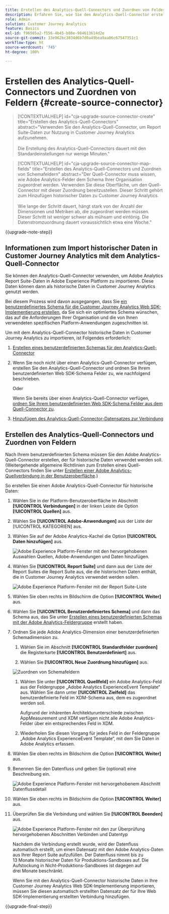 ```yaml
---
title: Erstellen des Analytics-Quell-Connectors und Zuordnen von Feldern
description: Erfahren Sie, wie Sie den Analytics-Quell-Connector erstellen und Felder zuordnen
role: Admin
solution: Customer Journey Analytics
feature: Basics
exl-id: f96565a2-f556-4b45-b88e-984613614d2e
source-git-commit: 33e962bc3834d6b7d0a49bea9aa06c67547351c1
workflow-type: ht
source-wordcount: '745'
ht-degree: 100%

---
```


# Erstellen des Analytics-Quell-Connectors und Zuordnen von Feldern {#create-source-connector}

<!-- markdownlint-disable MD034 -->

>[!CONTEXTUALHELP]
>id="cja-upgrade-source-connector-create"
>title="Erstellen des Analytics-Quell-Connectors"
>abstract="Verwenden Sie den Analytics-Quell-Connector, um Report Suite-Daten zur Nutzung in Customer Journey Analytics aufzunehmen.<br><br>Die Erstellung des Analytics-Quell-Connectors dauert mit den Standardeinstellungen nur wenige Minuten."

<!-- markdownlint-enable MD034 -->

<!-- markdownlint-disable MD034 -->

>[!CONTEXTUALHELP]
>id="cja-upgrade-source-connector-map-fields"
>title="Erstellen des Analytics-Quell-Connectors und Zuordnen von Schemafeldern"
>abstract="Der Quell-Connector muss wissen, wie Adobe Analytics-Felder dem Schema Ihrer Organisation zugeordnet werden. Verwenden Sie diese Oberfläche, um den Quell-Connector mit dieser Zuordnung bereitzustellen. Dieser Schritt gehört zum Hinzufügen historischer Daten zu Customer Journey Analytics.<br><br>Wie lange der Schritt dauert, hängt stark von der Anzahl der Dimensionen und Metriken ab, die zugeordnet werden müssen. Dieser Schritt ist weniger schwer als mühsam und eintönig. Die Datenstromzuordnung dauert voraussichtlich etwa eine Woche."

<!-- markdownlint-enable MD034 -->

{{upgrade-note-step}}

## Informationen zum Import historischer Daten in Customer Journey Analytics mit dem Analytics-Quell-Connector

Sie können den Analytics-Quell-Connector verwenden, um Adobe Analytics Report Suite-Daten in Adobe Experience Platform zu importieren. Diese Daten können dann als historische Daten in Customer Journey Analytics genutzt werden.

Bei diesem Prozess wird davon ausgegangen, dass Sie [ein benutzerdefiniertes Schema für die Customer Journey Analytics Web SDK-Implementierung erstellen](/help/getting-started/cja-upgrade/cja-upgrade-schema-create.md), da Sie sich ein optimiertes Schema wünschen, das auf die Anforderungen Ihrer Organisation und die von Ihnen verwendeten spezifischen Platform-Anwendungen zugeschnitten ist.

Um mit dem Analytics-Quell-Connector historische Daten in Customer Journey Analytics zu importieren, ist Folgendes erforderlich:

1. [Erstellen eines benutzerdefinierten Schemas für den Analytics-Quell-Connector](/help/getting-started/cja-upgrade/cja-upgrade-source-connector-schema.md)

1. Wenn Sie noch nicht über einen Analytics-Quell-Connector verfügen, erstellen Sie den Analytics-Quell-Connector und ordnen Sie Ihrem benutzerdefinierten Web SDK-Schema Felder zu, wie nachfolgend beschrieben.

   Oder

   Wenn Sie bereits über einen Analytics-Quell-Connector verfügen, [ordnen Sie Ihrem benutzerdefinierten Web SDK-Schema Felder aus dem Quell-Connector zu](/help/getting-started/cja-upgrade/cja-upgrade-from-source-connector.md).

1. [Hinzufügen des Analytics-Quell-Connector-Datensatzes zur Verbindung](/help/getting-started/cja-upgrade/cja-upgrade-source-connector-dataset.md)

## Erstellen des Analytics-Quell-Connectors und Zuordnen von Feldern

Nach Ihrem benutzerdefinierten Schema müssen Sie den Adobe Analytics-Quell-Connector erstellen, der für historische Daten verwendet werden soll. (Weitergehende allgemeine Richtlinien zum Erstellen eines Quell-Connectors finden Sie unter [Erstellen einer Adobe Analytics-Quellverbindung in der Benutzeroberfläche](https://experienceleague.adobe.com/de/docs/experience-platform/sources/ui-tutorials/create/adobe-applications/analytics).)

So erstellen Sie einen Adobe Analytics-Quell-Connector für historische Daten:

1. Wählen Sie in der Platform-Benutzeroberfläche im Abschnitt **[!UICONTROL Verbindungen]** in der linken Leiste die Option **[!UICONTROL Quellen]** aus.

1. Wählen Sie **[!UICONTROL Adobe-Anwendungen]** aus der Liste der [!UICONTROL KATEGORIEN] aus.

1. Wählen Sie auf der Adobe Analytics-Kachel die Option **[!UICONTROL Daten hinzufügen]** aus.

   ![Adobe Experience Platform-Fenster mit den hervorgehobenen Auswahlen Quellen, Adobe-Anwendungen und Daten hinzufügen.](./assets/sources-overview.png)

1. Wählen Sie **[!UICONTROL Report Suite]** und dann aus der Liste der Report Suites die Report Suite aus, die die historischen Daten enthält, die in Customer Journey Analytics verwendet werden sollen.

   ![Adobe Experience Platform-Fenster mit der Report Suite-Liste](./assets/report-suites.png)

1. Wählen Sie oben rechts im Bildschirm die Option **[!UICONTROL Weiter]** aus.

1. Wählen Sie **[!UICONTROL Benutzerdefiniertes Schema]** und dann das Schema aus, das Sie unter [Erstellen eines benutzerdefinierten Schemas mit der Adobe Analytics-Feldergruppe](/help/getting-started/cja-upgrade/cja-upgrade-source-connector-schema.md) erstellt haben. <!-- Deleted this, because I changed this from choosing the default schemawe're pointing them now at the schema they just created: "Adobe Experience Platform  automatically creates the schema and the corresponding dataset to map all standard fields from the selected Adobe Analytics report suite." -->

   <!-- add screenshot -->

1. Ordnen Sie jede Adobe Analytics-Dimension einer benutzerdefinierten Schemadimension zu.

   1. Wählen Sie im Abschnitt **[!UICONTROL Standardfelder zuordnen]** die Registerkarte **[!UICONTROL Benutzerdefiniert]** aus.

   1. Wählen Sie **[!UICONTROL Neue Zuordnung hinzufügen]** aus.

   ![Zuordnen von Schemafeldern](assets/schema-mapping.png)

   1. Wählen Sie unter **[!UICONTROL Quellfeld]** ein Adobe Analytics-Feld aus der Feldergruppe „Adobe Analytics ExperienceEvent Template“ aus. Wählen Sie dann unter **[!UICONTROL Zielfeld]** das benutzerdefinierte Feld im XDM-Schema aus, dem es zugeordnet werden soll.

      Aufgrund der inhärenten Architekturunterschiede zwischen AppMeasurement und XDM verfügen nicht alle Adobe Analytics-Felder über ein entsprechendes Feld in XDM.

   1. Wiederholen Sie diesen Vorgang für jedes Feld in der Feldergruppe „Adobe Analytics ExperienceEvent Template“, mit dem Sie Daten in Adobe Analytics erfassen.

1. Wählen Sie oben rechts im Bildschirm die Option **[!UICONTROL Weiter]** aus.

1. Benennen Sie den Datenfluss und geben Sie (optional) eine Beschreibung ein.

   ![Adobe Experience Platform-Fenster mit hervorgehobenem Abschnitt Datenflussdetail](./assets/dataflow-detail.png)

1. Wählen Sie oben rechts im Bildschirm die Option **[!UICONTROL Weiter]** aus.

1. Überprüfen Sie die Verbindung und wählen Sie **[!UICONTROL Beenden]** aus.

   ![Adobe Experience Platform-Fenster mit den zur Überprüfung hervorgehobenen Abschnitten Verbinden und Datentyp](./assets/review.png)

   Nachdem die Verbindung erstellt wurde, wird der Datenfluss automatisch erstellt, um einen Datensatz mit den Adobe Analytics-Daten aus Ihrer Report Suite aufzufüllen. Der Datenfluss nimmt bis zu 13 Monate historischer Daten für Produktions-Sandboxes auf. Die Aufstockung in Nicht-Produktions-Sandboxes ist dagegen auf drei Monate beschränkt.

   Wenn Sie mit den Analytics-Quell-Connector historische Daten in Ihre Customer Journey Analytics Web SDK-Implementierung importieren, müssen Sie diesen automatisch erstellten Datensatz der für Ihre Web SDK-Implementierung erstellten Verbindung hinzufügen.

{{upgrade-final-step}}

